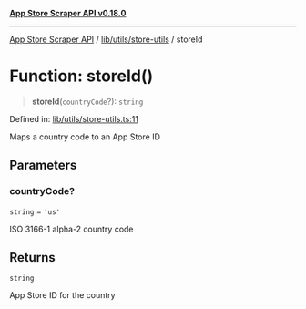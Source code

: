 [**App Store Scraper API v0.18.0**](../../../../README.md)

***

[App Store Scraper API](../../../../modules.md) / [lib/utils/store-utils](../README.md) / storeId

# Function: storeId()

> **storeId**(`countryCode`?): `string`

Defined in: [lib/utils/store-utils.ts:11](https://github.com/facundoolano/app-store-scraper/blob/7e1baf8350e9d5936df88e03bdbb2e2ecea26d48/lib/utils/store-utils.ts#L11)

Maps a country code to an App Store ID

## Parameters

### countryCode?

`string` = `'us'`

ISO 3166-1 alpha-2 country code

## Returns

`string`

App Store ID for the country
